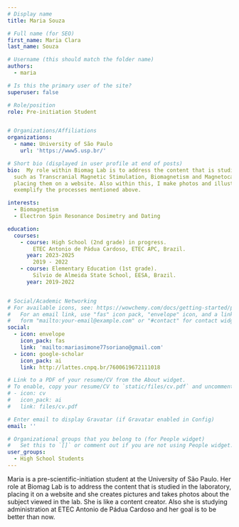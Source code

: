 ```yaml
---
# Display name
title: Maria Souza

# Full name (for SEO)
first_name: Maria Clara
last_name: Souza

# Username (this should match the folder name)
authors:
  - maria

# Is this the primary user of the site?
superuser: false

# Role/position
role: Pre-initiation Student


# Organizations/Affiliations
organizations:
  - name: University of São Paulo
    url: 'https://www5.usp.br/'

# Short bio (displayed in user profile at end of posts)
bio:  My role within Biomag Lab is to address the content that is studied in the laboratory,
  such as Transcranial Magnetic Stimulation, Biomagnetism and Magnetocardiography,
  placing them on a website. Also within this, I make photos and illustrations that are used to
  exemplify the processes mentioned above.

interests:
  - Biomagnetism 
  - Electron Spin Resonance Dosimetry and Dating

education:
  courses:
    - course: High School (2nd grade) in progress.
        ETEC Antonio de Pádua Cardoso, ETEC APC, Brazil.
      year: 2023-2025
        2019 - 2022
    - course: Elementary Education (1st grade).
        Silvio de Almeida State School, EESA, Brazil.
      year: 2019-2022


# Social/Academic Networking
# For available icons, see: https://wowchemy.com/docs/getting-started/page-builder/#icons
#   For an email link, use "fas" icon pack, "envelope" icon, and a link in the
#   form "mailto:your-email@example.com" or "#contact" for contact widget.
social:
  - icon: envelope
    icon_pack: fas
    link: 'mailto:mariasimone77soriano@gmail.com'
  - icon: google-scholar
    icon_pack: ai
    link: http://lattes.cnpq.br/7600619672111018

# Link to a PDF of your resume/CV from the About widget.
# To enable, copy your resume/CV to `static/files/cv.pdf` and uncomment the lines below.
# - icon: cv
#   icon_pack: ai
#   link: files/cv.pdf

# Enter email to display Gravatar (if Gravatar enabled in Config)
email: ''

# Organizational groups that you belong to (for People widget)
#   Set this to `[]` or comment out if you are not using People widget.
user_groups:
  - High School Students 
---
```


Maria is a pre-scientific-initiation student at the University of São Paulo. Her role at Biomag
Lab is to address the content that is studied in the laboratory, placing it on a website and she
creates pictures and takes photos about the subject viewed in the lab. She is like a content
creator. Also she is studying administration at ETEC Antonio de Pádua Cardoso and her
goal is to be better than now.
